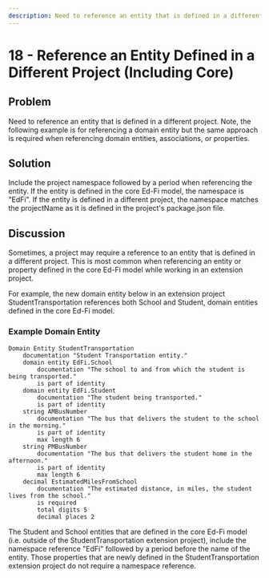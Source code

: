 ```yaml
---
description: Need to reference an entity that is defined in a different project.
---
```


# 18 - Reference an Entity Defined in a Different Project (Including Core)

## Problem

Need to reference an entity that is defined in a different project. Note, the
following example is for referencing a domain entity but the same approach is
required when referencing domain entities, associations, or properties.

## Solution

Include the project namespace followed by a period when referencing the entity.
If the entity is defined in the core Ed-Fi model, the namespace is "EdFi". If
the entity is defined in a different project, the namespace matches the
projectName as it is defined in the project's package.json file.

## Discussion

Sometimes, a project may require a reference to an entity that is defined in a
different project. This is most common when referencing an entity or property
defined in the core Ed-Fi model while working in an extension project.

For example, the new domain entity below in an extension project
StudentTransportation references both School and Student, domain entities
defined in the core Ed-Fi model.

### Example Domain Entity

```metaed
Domain Entity StudentTransportation
    documentation "Student Transportation entity."
    domain entity EdFi.School
        documentation "The school to and from which the student is being transported."
        is part of identity
    domain entity EdFi.Student
        documentation "The student being transported."
        is part of identity
    string AMBusNumber
        documentation "The bus that delivers the student to the school in the morning."
        is part of identity
        max length 6
    string PMBusNumber
        documentation "The bus that delivers the student home in the afternoon."
        is part of identity
        max length 6
    decimal EstimatedMilesFromSchool
        documentation "The estimated distance, in miles, the student lives from the school."
        is required
        total digits 5
        decimal places 2
```

The Student and School entities that are defined in the core Ed-Fi model (i.e.
outside of the StudentTransportation extension project), include the namespace
reference "EdFi" followed by a period before the name of the entity. Those
properties that are newly defined in the StudentTransportation extension project
do not require a namespace reference.
